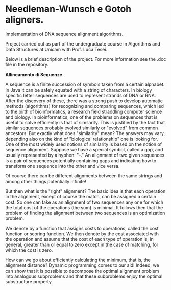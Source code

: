 # Needleman-Wunsch e Gotoh aligners.
Implementation of DNA sequence alignment algorithms. 

Project carried out as part of the undergraduate course in Algorithms and Data Structures at Unicam with Prof. Luca Tesei.

Below is a brief description of the project. For more information see the .doc file in the repository.


**Allineamento di Sequenze**

A sequence is a finite succession of symbols taken from a certain alphabet. In Java it can be safely equated with a string of characters. In biology specific letter sequences are used to represent strands of DNA or RNA. After the discovery of these, there was a strong push to develop automatic methods (algorithms) for recognizing and comparing sequences, which led to the birth of bioinformatics, a research field straddling computer science and biology. 
In bioinformatics, one of the problems on sequences that is useful to solve efficiently is that of similarity. This is justified by the fact that similar sequences probably evolved similarly or "evolved" from common ancestors. But exactly what does "similarity" mean? The answers may vary, depending also on the kind of "biological relationship" one is looking for. One of the most widely used notions of similarity is based on the notion of sequence alignment.
Suppose we have a special symbol, called a gap, and usually represented by a hyphen: "-." An alignment of two given sequences is a pair of sequences potentially containing gaps and indicating how to transform one sequence into the other and vice versa. 

Of course there can be different alignments between the same strings and among other things potentially infinite!

But then what is the "right" alignment? The basic idea is that each operation in the alignment, except of course the match, can be assigned a certain cost. So one can take as an alignment of two sequences any one for which the total cost of the operations (the sum) is minimal. It follows then that the problem of finding the alignment between two sequences is an optimization problem. 
    
We denote by a function that assigns costs to operations, called the cost function or scoring function. We then denote by the cost associated with the operation and assume that the cost of each type of operation is, in general, greater than or equal to zero except in the case of matching, for which the cost is zero.

How can we go about efficiently calculating the minimum, that is, the alignment distance? Dynamic programming comes to our aid! Indeed, we can show that it is possible to decompose the optimal alignment problem into analogous subproblems and that these subproblems enjoy the optimal substructure property.
